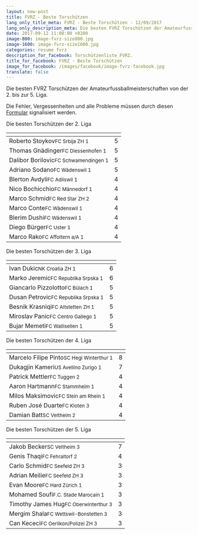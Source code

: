 ```yaml
---
layout: new-post
title: FVRZ - Beste Torschützen
lang_only_title_meta: FVRZ - Beste Torschützen - 12/09/2017
lang_only_description_meta: Die besten FVRZ Torschützen der Amateurfussballmeisterschaften von der 2. bis zur 5. Liga - 12/09/2017
date: 2017-09-12 11:00:00 +0200
image-800: image-fvrz-size800.jpg
image-1600: image-fvrz-size1600.jpg
categories: resume fvrz
description_for_facebook: Torschützenliste FVRZ.
title_for_facebook: FVRZ - Beste Torschützen
image_for_facebook: /images/facebook/image-fvrz-facebook.jpg
translate: false
---
```

Die besten FVRZ Torschützen der Amateurfussballmeisterschaften von der 2. bis zur 5. Liga.

Die Fehler, Vergessenheiten und alle Probleme müssen durch diesen <a href="/formular-fehlermeldung">Formular</a> signalisiert werden.

Die besten Torschützen der 2. Liga

<table class="table"><thead><tr><th><i class="fa fa-male"></i></th><th><i class="fa fa-futbol-o"></i></th></tr></thead><tbody><tr><td>Roberto Stoykov<span class='d-block team-name'><small>FC Srbija ZH 1</small></span></td><td>5</td></tr><tr><td>Thomas Gnädinger<span class='d-block team-name'><small>FC Diessenhofen 1</small></span></td><td>5</td></tr><tr><td>Dalibor Borilovic<span class='d-block team-name'><small>FC Schwamendingen 1</small></span></td><td>5</td></tr><tr><td>Adriano Sodano<span class='d-block team-name'><small>FC Wädenswil 1</small></span></td><td>5</td></tr><tr><td>Blerton Avdyli<span class='d-block team-name'><small>FC Adliswil 1</small></span></td><td>4</td></tr><tr><td>Nico Bochicchio<span class='d-block team-name'><small>FC Männedorf 1</small></span></td><td>4</td></tr><tr><td>Marco Schmid<span class='d-block team-name'><small>FC Red Star ZH 2</small></span></td><td>4</td></tr><tr><td>Marco Conte<span class='d-block team-name'><small>FC Wädenswil 1</small></span></td><td>4</td></tr><tr><td>Blerim Dushi<span class='d-block team-name'><small>FC Wädenswil 1</small></span></td><td>4</td></tr><tr><td>Diego Bürger<span class='d-block team-name'><small>FC Uster 1</small></span></td><td>4</td></tr><tr><td>Marco Rako<span class='d-block team-name'><small>FC Affoltern a/A 1</small></span></td><td>4</td></tr></tbody></table>

Die besten Torschützen der 3. Liga

<table class="table"><thead><tr><th><i class="fa fa-male"></i></th><th><i class="fa fa-futbol-o"></i></th></tr></thead><tbody><tr><td>Ivan Dukic<span class='d-block team-name'><small>NK Croatia ZH 1</small></span></td><td>6</td></tr><tr><td>Marko Jeremic<span class='d-block team-name'><small>FC Republika Srpska 1</small></span></td><td>6</td></tr><tr><td>Giancarlo Pizzolotto<span class='d-block team-name'><small>FC Bülach 1</small></span></td><td>5</td></tr><tr><td>Dusan Petrovic<span class='d-block team-name'><small>FC Republika Srpska 1</small></span></td><td>5</td></tr><tr><td>Besnik Krasniqi<span class='d-block team-name'><small>FC Altstetten ZH 1</small></span></td><td>5</td></tr><tr><td>Miroslav Panic<span class='d-block team-name'><small>FC Centro Gallego 1</small></span></td><td>5</td></tr><tr><td>Bujar Memeti<span class='d-block team-name'><small>FC Wallisellen 1</small></span></td><td>5</td></tr></tbody></table>

Die besten Torschützen der 4. Liga

<table class="table"><thead><tr><th><i class="fa fa-male"></i></th><th><i class="fa fa-futbol-o"></i></th></tr></thead><tbody><tr><td>Marcelo Filipe Pinto<span class='d-block team-name'><small>SC Hegi Winterthur 1</small></span></td><td>8</td></tr><tr><td>Dukagjin Kameri<span class='d-block team-name'><small>US Avellino Zurigo 1</small></span></td><td>7</td></tr><tr><td>Patrick Mettler<span class='d-block team-name'><small>FC Tuggen 2</small></span></td><td>4</td></tr><tr><td>Aaron Hartmann<span class='d-block team-name'><small>FC Stammheim 1</small></span></td><td>4</td></tr><tr><td>Milos Maksimovic<span class='d-block team-name'><small>FC Stein am Rhein 1</small></span></td><td>4</td></tr><tr><td>Ruben José Duarte<span class='d-block team-name'><small>FC Kloten 3</small></span></td><td>4</td></tr><tr><td>Damian Batt<span class='d-block team-name'><small>SC Veltheim 2</small></span></td><td>4</td></tr></tbody></table>

Die besten Torschützen der 5. Liga

<table class="table"><thead><tr><th><i class="fa fa-male"></i></th><th><i class="fa fa-futbol-o"></i></th></tr></thead><tbody><tr><td>Jakob Becker<span class='d-block team-name'><small>SC Veltheim 3</small></span></td><td>7</td></tr><tr><td>Genis Thaqi<span class='d-block team-name'><small>FC Fehraltorf 2</small></span></td><td>4</td></tr><tr><td>Carlo Schmid<span class='d-block team-name'><small>FC Seefeld ZH 3</small></span></td><td>3</td></tr><tr><td>Adrian Meilie<span class='d-block team-name'><small>FC Seefeld ZH 3</small></span></td><td>3</td></tr><tr><td>Evan Moore<span class='d-block team-name'><small>FC Hard Zürich 1</small></span></td><td>3</td></tr><tr><td>Mohamed Soufi<span class='d-block team-name'><small>F.C. Stade Marocain 1</small></span></td><td>3</td></tr><tr><td>Timothy James Hug<span class='d-block team-name'><small>FC Oberwinterthur 3</small></span></td><td>3</td></tr><tr><td>Mergim Shala<span class='d-block team-name'><small>FC Wettswil-Bonstetten 3</small></span></td><td>3</td></tr><tr><td>Can Kececi<span class='d-block team-name'><small>FC Oerlikon/Polizei ZH 3</small></span></td><td>3</td></tr></tbody></table>

